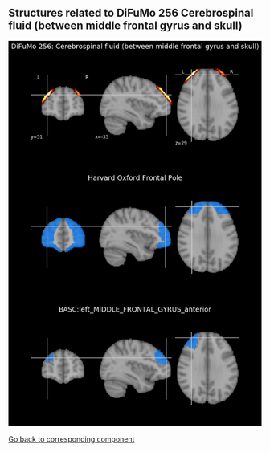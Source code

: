 


## Structures related to DiFuMo 256 Cerebrospinal fluid (between middle frontal gyrus and skull)

![175](175.jpg "Structures related to DiFuMo 256 Cerebrospinal fluid (between middle frontal gyrus and skull)")

[Go back to corresponding component](https://parietal-inria.github.io/DiFuMo/256/html/175.html)